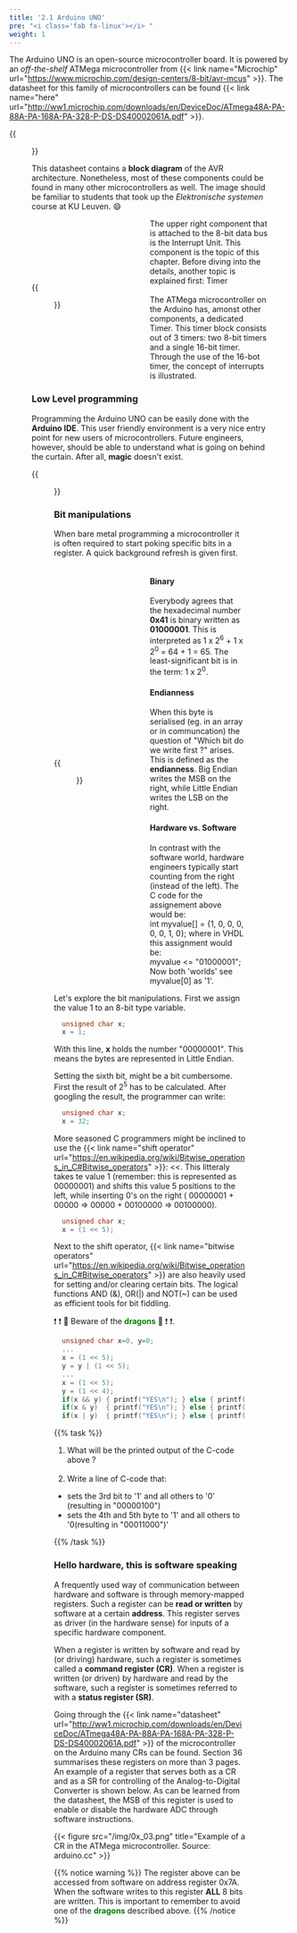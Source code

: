 ```yaml
---
title: '2.1 Arduino UNO'
pre: "<i class='fab fa-linux'></i> "
weight: 1
---
```


<!--
&laquo;&nbsp;[Back to Table of Content](/)<br/>

<hr/>
&raquo;&nbsp;[Naar de labo opgave](#oef)
-->

The Arduino UNO is an open-source microcontroller board. It is powered by an _off-the-shelf_ ATMega microcontroller from {{< link name="Microchip" url="https://www.microchip.com/design-centers/8-bit/avr-mcus" >}}. The datasheet for this family of microcontrollers can be found {{< link name="here" url="http://ww1.microchip.com/downloads/en/DeviceDoc/ATmega48A-PA-88A-PA-168A-PA-328-P-DS-DS40002061A.pdf" >}}.


{{<figure src="https://store-cdn.arduino.cc/usa/catalog/product/cache/1/image/520x330/604a3538c15e081937dbfbd20aa60aad/a/0/a000066_featured_4.jpg" title="An Arduino UNO. Source. arduino.cc">}}

This datasheet contains a **block diagram** of the AVR architecture. Nonetheless, most of these components could be found in many other microcontrollers as well. The image should be familiar to students that took up the _Elektronische systemen_ course at KU Leuven. :smile: 

<div style="display: flex; flex-direction: row; align-items: center;">
  <div style="width: 50%">
    {{<figure src="http://blog.podkalicki.com/wp-content/uploads/2015/04/avr_architechture.gif" title="Block diagram of the AVR Architecture.  Source. podkalicki.com">}}
  </div>
  <div style="width: 50%">
    The upper right component that is attached to the 8-bit data bus is the Interrupt Unit. This component is the topic of this chapter. Before diving into the details, another topic is explained first: Timer<br/><br/>
    The ATMega microcontroller on the Arduino has, amonst other components, a dedicated Timer. This timer block consists out of 3 timers: two 8-bit timers and a single 16-bit timer. Through the use of the 16-bot timer, the concept of interrupts is illustrated.
  </div>
</div>



### Low Level programming

Programming the Arduino UNO can be easily done with the **Arduino IDE**. This user friendly environment is a very nice entry point for new users of microcontrollers. Future engineers, however, should be able to understand what is going on behind the curtain. After all, **magic** doesn't exist.

{{<figure src="/img/0x_02.png" title="The Arduino IDE">}}

### Bit manipulations
When bare metal programming a microcontroller it is often required to start poking specific bits in a register. A quick background refresh is given first.

<div style="display: flex; flex-direction: row; align-items: center;">
  <div style="width: 50%">
    {{<figure src="/img/endianness.png" title="Endianness and approaches in hardware and software">}}
  </div>
  <div style="width: 50%">
    <h4>Binary</h4>
    Everybody agrees that the hexadecimal number <b>0x41</b> is binary written as <b>01000001</b>. This is interpreted as 1 x 2<sup>6</sup> + 1 x 2<sup>0</sup> = 64 + 1 = 65. The least-significant bit is in the term: 1 x 2<sup>0</sup>.
    <h4>Endianness</h4>
    When this byte is serialised (eg. in an array or in communcation) the question of "Which bit do we write first ?" arises. This is defined as the <b>endianness</b>. Big Endian writes the MSB on the right, while Little Endian writes the LSB on the right.
    <h4>Hardware vs. Software</h4>
    In contrast with the software world, hardware engineers typically start counting from the right (instead of the left). The C code for the assignement above would be:<br/>
    int myvalue[] = {1, 0, 0, 0, 0, 0, 1, 0};
    where in VHDL this assignment would be:<br/>
    myvalue <= "01000001";
    <br/>
    Now both 'worlds' see myvalue[0] as '1'.
  </div>
</div>


Let's explore the bit manipulations. First we assign the value 1 to an 8-bit type variable.

```C
  unsigned char x;
  x = 1;
```
With this line, **x** holds the number "00000001". This means the bytes are represented in Little Endian.

Setting the sixth bit, might be a bit cumbersome. First the result of 2<sup>5</sup> has to be calculated. After googling the result, the programmer can write:

```C
  unsigned char x;
  x = 32;
```

More seasoned C programmers might be inclined to use the {{< link name="shift operator" url="https://en.wikipedia.org/wiki/Bitwise_operations_in_C#Bitwise_operators" >}}: <<. This litteraly takes te value 1 (remember: this is represented as 00000001) and shifts this value 5 positions to the left, while inserting 0's on the right ( 00000001 + 00000 => 00000 + 00100000 =>  00100000).

```C
  unsigned char x;
  x = (1 << 5);
```

Next to the shift operator, {{< link name="bitwise operators" url="https://en.wikipedia.org/wiki/Bitwise_operations_in_C#Bitwise_operators" >}} are also heavily used for setting and/or clearing certain bits. The logical functions AND (&), OR(|) and NOT(\~) can be used as efficient tools for bit fiddling.

:heavy_exclamation_mark: :exclamation: :dragon: Beware of the <span style="color: green; font-weight: bold;">dragons</span> :dragon: :exclamation: :heavy_exclamation_mark:.

```C
  unsigned char x=0, y=0;
  ...
  x = (1 << 5);
  y = y | (1 << 5);
  ...
  x = (1 << 5);
  y = (1 << 4);
  if(x && y) { printf("YES\n"); } else { printf("NO\n"); }
  if(x & y)  { printf("YES\n"); } else { printf("NO\n"); }
  if(x | y)  { printf("YES\n"); } else { printf("NO\n"); }
```


{{% task %}}
1. What will be the printed output of the C-code above ?
<br/><br/>
2. Write a line of C-code that:
  <ul>
    <li>sets the 3rd bit to '1' and all others to '0' (resulting in "00000100")</li>
    <li>sets the 4th and 5th byte to '1' and all others to '0(resulting in "00011000")'</li>
  </ul>
{{% /task %}}


### Hello hardware, this is software speaking
A frequently used way of communication between hardware and software is through memory-mapped registers. Such a register can be **read or written** by software at a certain **address**. This register serves as driver (in the hardware sense) for inputs of a specific hardware component.

When a register is written by software and read by (or driving) hardware, such a register is sometimes called a **command register (CR)**. When a register is written (or driven) by hardware and read by the software, such a register is sometimes referred to with a **status register (SR)**.

Going through the {{< link name="datasheet" url="http://ww1.microchip.com/downloads/en/DeviceDoc/ATmega48A-PA-88A-PA-168A-PA-328-P-DS-DS40002061A.pdf" >}} of the microcontroller on the Arduino many CRs can be found. Section 36 summarises these registers on more than 3 pages. An example of a register that serves both as a CR and as a SR for controlling of the Analog-to-Digital Converter is shown below. As can be learned from the datasheet, the MSB of this register is used to enable or disable the hardware ADC through software instructions.

{{< figure src="/img/0x_03.png" title="Example of a CR in the ATMega microcontroller. Source: arduino.cc" >}}



{{% notice warning %}}
The register above can be accessed from software on address register 0x7A. When the software writes to this register **ALL** 8 bits are written. This is important to remember to avoid one of the <span style="color: green; font-weight: bold;">dragons</span> described above.
{{% /notice %}}

<!-- Commented out because due to Corona, the VM-stuff is avoided
### Two beating hearts
As mentioned above, simply cross compiling for the targeted microcontroller allows for programming the Arduino UNO in C, outside of the Arduino IDE. Here two examples are shown to make a blinking light. The first example is for use through the Arduino IDE, the second example uses plain C in bare metal.

```C
void setup()
{
  pinMode(7, OUTPUT);
}

void loop()
{
  digitalWrite(7, HIGH);
  delay(500);
  digitalWrite(7, LOW);
  delay(500);
}
```

This snippet of C code is wrapped by the **IDE** into a complete C program. Through the tool chain that is applied a lot of **magic** happens that hides certain more complex aspects from the programmer. Writing the same program in bare metal C for the Arduino is a bit less aesthetic.

```C
#include <avr/io.h>

#define HEARTBEAT_LED 7

int main(void) {
  int i, j;

  /* setup */
  DDRD |= (1 << HEARTBEAT_LED);

  /*loop*/ for/*ever*/ (;;) {
    PORTD |= (1 << HEARTBEAT_LED);
    for(j=0;j<1600;j++) for(i=0;i<1600;i++) asm("nop");
    PORTD &= ~(1 << HEARTBEAT_LED);
    for(j=0;j<1600;j++) for(i=0;i<1600;i++) asm("nop");
  }
 
  return 0;
}

```

{{% notice note %}}
The C-file above can be found in the Virtual Machine as **example1.c**
{{% /notice %}}

A number of things should be pointed out.

1. Addresses and bit positions have to be known up front. these are defined in the **io.h** header file. If this file would not exist the addresses can be found in the datasheet.
2. The "Setup and Loop"-function approach can be mimicked, but this is not required.
3. The **delay(x)** function is missing, but this will be addressed later.

-->

